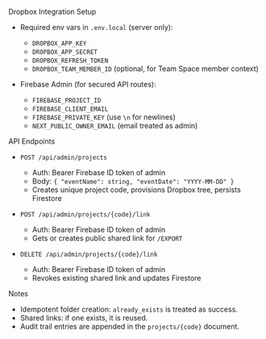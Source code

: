 Dropbox Integration Setup

- Required env vars in `.env.local` (server only):
  - `DROPBOX_APP_KEY`
  - `DROPBOX_APP_SECRET`
  - `DROPBOX_REFRESH_TOKEN`
  - `DROPBOX_TEAM_MEMBER_ID` (optional, for Team Space member context)

- Firebase Admin (for secured API routes):
  - `FIREBASE_PROJECT_ID`
  - `FIREBASE_CLIENT_EMAIL`
  - `FIREBASE_PRIVATE_KEY` (use `\n` for newlines)
  - `NEXT_PUBLIC_OWNER_EMAIL` (email treated as admin)

API Endpoints

- `POST /api/admin/projects`
  - Auth: Bearer Firebase ID token of admin
  - Body: `{ "eventName": string, "eventDate": "YYYY-MM-DD" }`
  - Creates unique project code, provisions Dropbox tree, persists Firestore

- `POST /api/admin/projects/{code}/link`
  - Auth: Bearer Firebase ID token of admin
  - Gets or creates public shared link for `/EXPORT`

- `DELETE /api/admin/projects/{code}/link`
  - Auth: Bearer Firebase ID token of admin
  - Revokes existing shared link and updates Firestore

Notes

- Idempotent folder creation: `already_exists` is treated as success.
- Shared links: if one exists, it is reused.
- Audit trail entries are appended in the `projects/{code}` document.
